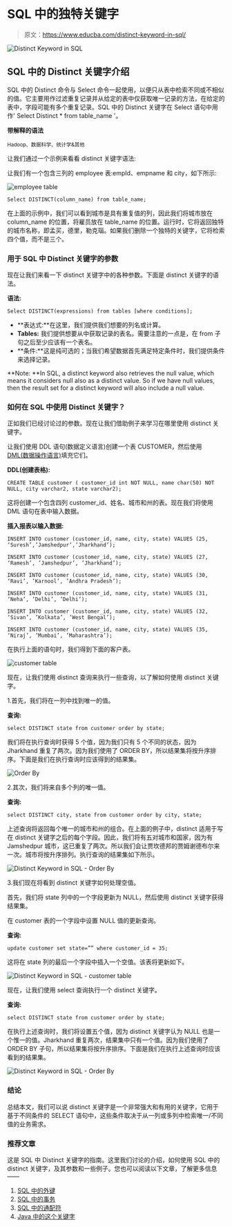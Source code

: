 # SQL 中的独特关键字

> 原文：<https://www.educba.com/distinct-keyword-in-sql/>

![Distinct Keyword in SQL ](img/9391d37e0b21ed8175357f2b8ade0b17.png)



## SQL 中的 Distinct 关键字介绍

SQL 中的 Distinct 命令与 Select 命令一起使用，以便只从表中检索不同或不相似的值。它主要用作过滤重复记录并从给定的表中仅获取唯一记录的方法，在给定的表中，字段可能有多个重复记录。SQL 中的 Distinct 关键字在 Select 语句中用作' Select Distinct * from table_name '。

**带解释的语法**

<small>Hadoop、数据科学、统计学&其他</small>

让我们通过一个示例来看看 distinct 关键字语法:

让我们有一个包含三列的 employee 表:empId、empname 和 city，如下所示:

![employee table](img/8f8e687d8b339bffb8407d9bc7655c9e.png)



`Select DISTINCT(column_name) from table_name;`

在上面的示例中，我们可以看到城市是具有重复值的列，因此我们将城市放在 column_name 的位置，将雇员放在 table_name 的位置。运行时，它将返回独特的城市名称，即孟买，德里，勒克瑙。如果我们删除一个独特的关键字，它将检索四个值，而不是三个。

### 用于 SQL 中 Distinct 关键字的参数

现在让我们来看一下 distinct 关键字中的各种参数。下面是 distinct 关键字的语法。

**语法:**

`Select DISTINCT(expressions) from tables [where conditions];`

*   **表达式:**在这里，我们提供我们想要的列名或计算。
*   **Tables:** 我们提供想要从中获取记录的表名。需要注意的一点是，在 from 子句之后至少应该有一个表名。
*   **条件:**这是纯可选的；当我们希望数据首先满足特定条件时，我们提供条件来选择记录。

**Note: **In SQL, a distinct keyword also retrieves the null value, which means it considers null also as a distinct value. So if we have null values, then the result set for a distinct keyword will also include a null value.

### 如何在 SQL 中使用 Distinct 关键字？

正如我们已经讨论过的参数。现在让我们借助例子来学习在哪里使用 distinct 关键字。

让我们使用 DDL 语句(数据定义语言)创建一个表 CUSTOMER，然后使用 [DML(数据操作语言)](https://www.educba.com/data-manipulation-language/)填充它们。

**DDL(创建表格):**

`CREATE TABLE customer ( customer_id int NOT NULL, name char(50) NOT NULL, city varchar2, state varchar2);`

这将创建一个包含四列 customer_id、姓名、城市和州的表。现在我们将使用 DML 语句在表中输入数据。

**插入报表以输入数据:**

`INSERT INTO customer (customer_id, name, city, state) VALUES (25, ‘Suresh’,’Jamshedpur’,’Jharkhand’);`

`INSERT INTO customer (customer_id, name, city, state) VALUES (27, ‘Ramesh’, ’Jamshedpur’, ’Jharkhand’);`

`INSERT INTO customer (customer_id, name, city, state) VALUES (30, ‘Ravi’, ’Karnool’, ’Andhra Pradesh’);`

`INSERT INTO customer (customer_id, name, city, state) VALUES (31, ‘Neha’, ’Delhi’, ’Delhi’);`

`INSERT INTO customer (customer_id, name, city, state) VALUES (32, ‘Sivan’, ’Kolkata’, ’West Bengal’);`

`INSERT INTO customer (customer_id, name, city, state) VALUES (35, ‘Niraj’, ’Mumbai’, ’Maharashtra’);`

在执行上面的语句时，我们得到下面的客户表。

![customer table](img/824ca90380bc9c889b8a2866990b6203.png)



现在，让我们使用 distinct 查询来执行一些查询，以了解如何使用 distinct 关键字。

1.首先，我们将在一列中找到唯一的值。

**查询:**

`select DISTINCT state from customer order by state;`

我们将在执行查询时获得 5 个值，因为我们只有 5 个不同的状态，因为 Jharkhand 重复了两次。因为我们使用了 ORDER BY，所以结果集将按升序排序。下面是我们在执行查询时应该得到的结果集。

![Order By](img/27ee4917801a007f07a5f8833bddac98.png)



2.其次，我们将来自多个列的唯一值。

**查询:**

`select DISTINCT city, state from customer order by city, state;`

上述查询将返回每个唯一的城市和州的组合。在上面的例子中，distinct 适用于写在 distinct 关键字之后的每个字段。因此，我们将有五对城市和国家，因为有 Jamshedpur 城市，这已重复了两次。所以我们会让贾坎德邦的贾姆谢德布尔来一次。城市将按升序排列。执行查询的结果集如下所示。

![Distinct Keyword in SQL - Order By](img/f5b2fbb7aed790e7d66caa67a64c4d71.png)



3.我们现在将看到 distinct 关键字如何处理空值。

首先，我们将 state 列中的一个字段更新为 NULL，然后使用 distinct 关键字获得结果集。

在 customer 表的一个字段中设置 NULL 值的更新查询。

**查询:**

`update customer set state=”” where customer_id = 35;`

这将在 state 列的最后一个字段中插入一个空值。该表将更新如下。

![Distinct Keyword in SQL - customer table](img/013e30ee664e70184c168cde8ec54fe1.png)



现在，让我们使用 select 查询执行一个 distinct 关键字。

**查询:**

`select DISTINCT state from customer order by state;`

在执行上述查询时，我们将设置五个值，因为 distinct 关键字认为 NULL 也是一个惟一的值。Jharkhand 重复两次，结果集中只有一个值。因为我们使用了 ORDER BY 子句，所以结果集将按升序排序。下面是我们在执行上述查询时应该看到的结果集。

![Distinct Keyword in SQL - Order By](img/4df45707daeb49941fc796bead9ef3a3.png)



### 结论

总结本文，我们可以说 distinct 关键字是一个非常强大和有用的关键字，它用于基于不同条件的 SELECT 语句中，这些条件取决于从一列或多列中检索唯一/不同值的业务需求。

### 推荐文章

这是 SQL 中 Distinct 关键字的指南。这里我们讨论的介绍，如何使用 SQL 中的 distinct 关键字，及其参数和一些例子。您也可以阅读以下文章，了解更多信息——

1.  [SQL 中的外键](https://www.educba.com/foreign-key-in-sql/)
2.  [SQL 中的事务](https://www.educba.com/transactions-in-sql/)
3.  [SQL 中的通配符](https://www.educba.com/wildcard-in-sql/)
4.  [Java 中的这个关键字](https://www.educba.com/this-keyword-in-java/)





